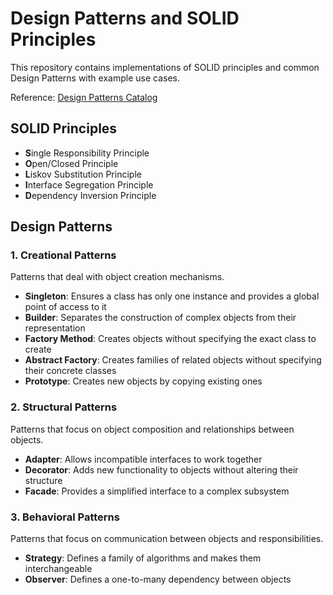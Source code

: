 # Design Patterns and SOLID Principles

This repository contains implementations of SOLID principles and common Design Patterns with example use cases.

Reference: [Design Patterns Catalog](https://refactoring.guru/design-patterns)

## SOLID Principles

- **S**ingle Responsibility Principle
- **O**pen/Closed Principle  
- **L**iskov Substitution Principle
- **I**nterface Segregation Principle
- **D**ependency Inversion Principle

## Design Patterns

### 1. Creational Patterns
Patterns that deal with object creation mechanisms.

- **Singleton**: Ensures a class has only one instance and provides a global point of access to it
- **Builder**: Separates the construction of complex objects from their representation
- **Factory Method**: Creates objects without specifying the exact class to create
- **Abstract Factory**: Creates families of related objects without specifying their concrete classes
- **Prototype**: Creates new objects by copying existing ones

### 2. Structural Patterns
Patterns that focus on object composition and relationships between objects.

- **Adapter**: Allows incompatible interfaces to work together
- **Decorator**: Adds new functionality to objects without altering their structure
- **Facade**: Provides a simplified interface to a complex subsystem


### 3. Behavioral Patterns
Patterns that focus on communication between objects and responsibilities.

- **Strategy**: Defines a family of algorithms and makes them interchangeable
- **Observer**: Defines a one-to-many dependency between objects
